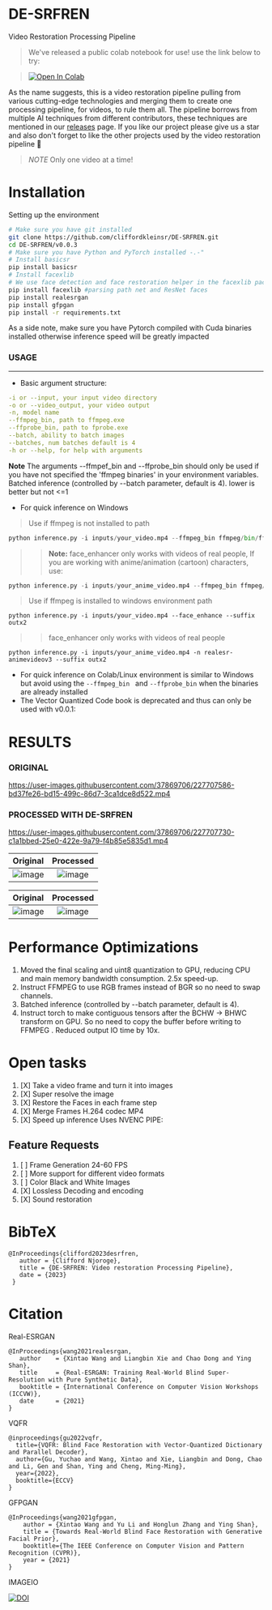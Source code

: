 # DE-SRFREN
Video Restoration Processing Pipeline

> We've released a public colab notebook for use! use the link below to try:

> [![Open In Colab](https://colab.research.google.com/assets/colab-badge.svg)](https://colab.research.google.com/drive/1sWBOUMiT_lRO8HGYxW2aQRtixQUnL3Yo?usp=sharing])

As the name suggests, this is a video restoration pipeline pulling from various cutting-edge technologies and merging them to create one processing pipeline, for videos, to rule them all. The pipeline borrows from multiple  AI techniques from different contributors, these techniques are mentioned in our [releases](https://github.com/cliffordkleinsr/DE-SRFREN/releases) page.
If you like our project please give us a star and also don't forget to like the other projects used by the video restoration pipeline :cowboy_hat_face:

> *NOTE* Only one video at a time!

# Installation
Setting up the environment
```bash
# Make sure you have git installed
git clone https://github.com/cliffordkleinsr/DE-SRFREN.git
cd DE-SRFREN/v0.0.3
# Make sure you have Python and PyTorch installed -.-"
# Install basicsr 
pip install basicsr 
# Install facexlib 
# We use face detection and face restoration helper in the facexlib package
pip install facexlib #parsing path net and ResNet faces
pip install realesrgan  
pip install gfpgan
pip install -r requirements.txt
```
As a side note, make sure you have Pytorch compiled with Cuda binaries installed otherwise inference speed will be greatly impacted

### USAGE
----
- Basic argument structure:
```yaml
-i or --input, your input video directory
-o or --video_output, your video output
-n, model name
--ffmpeg_bin, path to ffmpeg.exe
--ffprobe_bin, path to fprobe.exe
--batch, ability to batch images
--batches, num batches default is 4
-h or --help, for help with arguments
```
**Note** The arguments --ffmpef_bin and --ffprobe_bin should only be used if you have not specified the 'ffmpeg binaries' in your environment variables.
Batched inference (controlled by --batch parameter, default is 4). lower is better but not <=1

- For quick inference on Windows

>Use if ffmpeg is not installed to path
```py
python inference.py -i inputs/your_video.mp4 --ffmpeg_bin ffmpeg/bin/ffmpeg.exe --ffprobe_bin ffmpeg/bin/ffprobe.exe --face_enhance --suffix outx2 
```
>>**Note:** face_enhancer only works with videos of real people, If you are working with anime/animation (cartoon) characters, use:
```py
python inference.py -i inputs/your_anime_video.mp4 --ffmpeg_bin ffmpeg/bin/ffmpeg.exe --ffprobe_bin ffmpeg/bin/ffprobe.exe -n realesr-animevideov3 --suffix outx2
````
>Use if ffmpeg is installed to windows environment path
```
python inference.py -i inputs/your_video.mp4 --face_enhance --suffix outx2
```
>>face_enhancer only works with videos of real people
```
python inference.py -i inputs/your_anime_video.mp4 -n realesr-animevideov3 --suffix outx2
```
- For quick inference on Colab/Linux environment is similar to Windows but avoid using the `--ffmpeg_bin ` and `--ffprobe_bin` when the  binaries are already installed
- The Vector Quantized Code book is deprecated and  thus can only be used with v0.0.1:



# RESULTS
### ORIGINAL
https://user-images.githubusercontent.com/37869706/227707586-bd37fe26-bd15-499c-86d7-3ca1dce8d522.mp4 

### PROCESSED WITH DE-SRFREN
https://user-images.githubusercontent.com/37869706/227707730-c1a1bbed-25e0-422e-9a79-f4b85e5835d1.mp4

Original            |  Processed
:-------------------------:|:-------------------------:
![image](https://user-images.githubusercontent.com/37869706/228237407-5a06754b-c01d-4b6d-afb6-b7042f3f1678.png) | ![image](https://user-images.githubusercontent.com/37869706/228237129-726bf3a4-d5b8-4835-8333-449e1d759749.png)

Original            |  Processed
:-------------------------:|:-------------------------:
![image](https://user-images.githubusercontent.com/37869706/228238158-b5a271c3-b3b9-42d9-b14f-d2b28e2ab313.png) | ![image](https://user-images.githubusercontent.com/37869706/228238188-e074f4d9-848a-4caf-8b49-3ae04458818c.png)

# Performance Optimizations
1. Moved the final scaling and uint8 quantization to GPU, reducing CPU and main memory bandwidth consumption. 2.5x speed-up.
2. Instruct FFMPEG to use RGB frames instead of BGR so no need to swap channels.
3. Batched inference (controlled by --batch parameter, default is 4).
4. Instruct torch to make contiguous tensors after the BCHW -> BHWC transform on GPU. So no need to copy the buffer before writing to FFMPEG . Reduced output IO time by 10x.

# Open tasks
1. [X] Take a video frame and turn it into images
2. [X] Super resolve the image
3. [X] Restore the Faces in each frame step
4. [X] Merge Frames H.264 codec MP4
5. [X] Speed up inference Uses NVENC PIPE:



Feature Requests
-------------
1. [ ] Frame Generation 24-60 FPS
2. [ ] More support for different video formats
2. [ ] Color Black and White Images
3. [X] Lossless Decoding and encoding
4. [X] Sound restoration 

 
 # BibTeX
 ```
 @InProceedings{clifford2023desrfren,
    author = {Clifford Njoroge},
    title = {DE-SRFREN: Video restoration Processing Pipeline},
    date = {2023}
  }
  ```
 # Citation
 Real-ESRGAN
 ```
 @InProceedings{wang2021realesrgan,
    author    = {Xintao Wang and Liangbin Xie and Chao Dong and Ying Shan},
    title     = {Real-ESRGAN: Training Real-World Blind Super-Resolution with Pure Synthetic Data},
    booktitle = {International Conference on Computer Vision Workshops (ICCVW)},
    date      = {2021}
}
```
VQFR
```
@inproceedings{gu2022vqfr,
  title={VQFR: Blind Face Restoration with Vector-Quantized Dictionary and Parallel Decoder},
  author={Gu, Yuchao and Wang, Xintao and Xie, Liangbin and Dong, Chao and Li, Gen and Shan, Ying and Cheng, Ming-Ming},
  year={2022},
  booktitle={ECCV}
}
```
GFPGAN
```
@InProceedings{wang2021gfpgan,
    author = {Xintao Wang and Yu Li and Honglun Zhang and Ying Shan},
    title = {Towards Real-World Blind Face Restoration with Generative Facial Prior},
    booktitle={The IEEE Conference on Computer Vision and Pattern Recognition (CVPR)},
    year = {2021}
}
```
IMAGEIO

[![DOI](https://zenodo.org/badge/DOI/10.5281/zenodo.7751274.svg)](https://doi.org/10.5281/zenodo.7751274)

